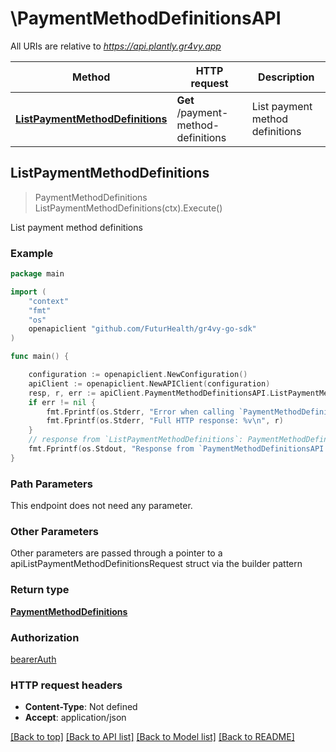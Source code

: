 # \PaymentMethodDefinitionsAPI

All URIs are relative to *https://api.plantly.gr4vy.app*

Method | HTTP request | Description
------------- | ------------- | -------------
[**ListPaymentMethodDefinitions**](PaymentMethodDefinitionsAPI.md#ListPaymentMethodDefinitions) | **Get** /payment-method-definitions | List payment method definitions



## ListPaymentMethodDefinitions

> PaymentMethodDefinitions ListPaymentMethodDefinitions(ctx).Execute()

List payment method definitions



### Example

```go
package main

import (
	"context"
	"fmt"
	"os"
	openapiclient "github.com/FuturHealth/gr4vy-go-sdk"
)

func main() {

	configuration := openapiclient.NewConfiguration()
	apiClient := openapiclient.NewAPIClient(configuration)
	resp, r, err := apiClient.PaymentMethodDefinitionsAPI.ListPaymentMethodDefinitions(context.Background()).Execute()
	if err != nil {
		fmt.Fprintf(os.Stderr, "Error when calling `PaymentMethodDefinitionsAPI.ListPaymentMethodDefinitions``: %v\n", err)
		fmt.Fprintf(os.Stderr, "Full HTTP response: %v\n", r)
	}
	// response from `ListPaymentMethodDefinitions`: PaymentMethodDefinitions
	fmt.Fprintf(os.Stdout, "Response from `PaymentMethodDefinitionsAPI.ListPaymentMethodDefinitions`: %v\n", resp)
}
```

### Path Parameters

This endpoint does not need any parameter.

### Other Parameters

Other parameters are passed through a pointer to a apiListPaymentMethodDefinitionsRequest struct via the builder pattern


### Return type

[**PaymentMethodDefinitions**](PaymentMethodDefinitions.md)

### Authorization

[bearerAuth](../README.md#bearerAuth)

### HTTP request headers

- **Content-Type**: Not defined
- **Accept**: application/json

[[Back to top]](#) [[Back to API list]](../README.md#documentation-for-api-endpoints)
[[Back to Model list]](../README.md#documentation-for-models)
[[Back to README]](../README.md)

